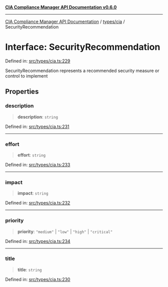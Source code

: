 [**CIA Compliance Manager API Documentation v0.6.0**](../../../README.md)

***

[CIA Compliance Manager API Documentation](../../../modules.md) / [types/cia](../README.md) / SecurityRecommendation

# Interface: SecurityRecommendation

Defined in: [src/types/cia.ts:229](https://github.com/Hack23/cia-compliance-manager/blob/32fe683007dd7fe1aa6b244d2353e60fab4f51de/src/types/cia.ts#L229)

SecurityRecommendation represents a recommended security measure
or control to implement

## Properties

### description

> **description**: `string`

Defined in: [src/types/cia.ts:231](https://github.com/Hack23/cia-compliance-manager/blob/32fe683007dd7fe1aa6b244d2353e60fab4f51de/src/types/cia.ts#L231)

***

### effort

> **effort**: `string`

Defined in: [src/types/cia.ts:233](https://github.com/Hack23/cia-compliance-manager/blob/32fe683007dd7fe1aa6b244d2353e60fab4f51de/src/types/cia.ts#L233)

***

### impact

> **impact**: `string`

Defined in: [src/types/cia.ts:232](https://github.com/Hack23/cia-compliance-manager/blob/32fe683007dd7fe1aa6b244d2353e60fab4f51de/src/types/cia.ts#L232)

***

### priority

> **priority**: `"medium"` \| `"low"` \| `"high"` \| `"critical"`

Defined in: [src/types/cia.ts:234](https://github.com/Hack23/cia-compliance-manager/blob/32fe683007dd7fe1aa6b244d2353e60fab4f51de/src/types/cia.ts#L234)

***

### title

> **title**: `string`

Defined in: [src/types/cia.ts:230](https://github.com/Hack23/cia-compliance-manager/blob/32fe683007dd7fe1aa6b244d2353e60fab4f51de/src/types/cia.ts#L230)
